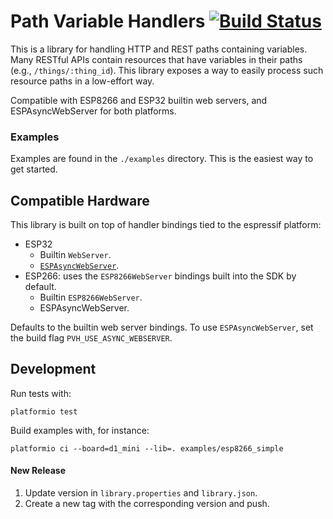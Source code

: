 # Path Variable Handlers [![Build Status](https://travis-ci.org/sidoh/path_variable_handlers.svg?branch=master)](https://travis-ci.org/sidoh/path_variable_handlers)

This is a library for handling HTTP and REST paths containing variables. Many RESTful APIs contain resources that have variables in their paths (e.g., `/things/:thing_id`).  This library exposes a way to easily process such resource paths in a low-effort way.

Compatible with ESP8266 and ESP32 builtin web servers, and ESPAsyncWebServer for both platforms.

### Examples

Examples are found in the `./examples` directory.  This is the easiest way to get started.

## Compatible Hardware

This library is built on top of handler bindings tied to the espressif platform:

* ESP32
  * Builtin `WebServer`.
  * [`ESPAsyncWebServer`](https://github.com/me-no-dev/ESPAsyncWebServer).
* ESP266: uses the `ESP8266WebServer` bindings built into the SDK by default.
  * Builtin `ESP8266WebServer`.
  * ESPAsyncWebServer.

Defaults to the builtin web server bindings.  To use `ESPAsyncWebServer`, set the build flag `PVH_USE_ASYNC_WEBSERVER`.
## Development

Run tests with:

```
platformio test
```

Build examples with, for instance:

```
platformio ci --board=d1_mini --lib=. examples/esp8266_simple
```

#### New Release

1. Update version in `library.properties` and `library.json`.
1. Create a new tag with the corresponding version and push.